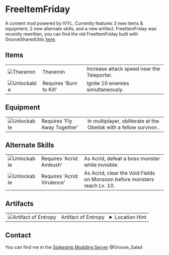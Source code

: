 # FreeItemFriday
A content mod powered by IVYL. Currently features 3 new items & equipment, 2 new alternate skills, and a new artifact. FreeItemFriday was recently rewritten, you can find the old FreeItemFriday built with GrooveSharedUtils [here](https://github.com/Priscillalala/FreeItemFriday).

## Items
<table>
    <tr>
        <td><img src="https://cdn.discordapp.com/attachments/965315944966668288/1074091805026570302/texThereminIcon.png" alt="Theremin"></td>
        <td>Theremin</td>
        <td>Increase attack speed near the Teleporter.</td>
    </tr>
    <tr>
        <td><img src="https://cdn.discordapp.com/attachments/965315944966668288/1074093938585124864/texUnlockIcon.png" alt="Unlockable"></td>
        <td>Requires 'Burn to Kill'</td>
        <td>Ignite 10 enemies simultaneously.</td>
    </tr>
</table>

## Equipment
<table>
    <tr>
        <td><img src="https://cdn.discordapp.com/attachments/965315944966668288/1074093938585124864/texUnlockIcon.png" alt="Unlockable"></td>
        <td>Requires 'Fly Away Together'</td>
        <td>In multiplayer, obliterate at the Obelisk with a fellow survivor..</td>
    </tr>
</table>

## Alternate Skills
<table>
    <tr>
        <td><img src="https://cdn.discordapp.com/attachments/965315944966668288/1074093938585124864/texUnlockIcon.png" alt="Unlockable"></td>
        <td>Requires 'Acrid: Ambush'</td>
        <td>As Acrid, defeat a boss monster while invisible.</td>
    </tr>
    <tr>
        <td><img src="https://cdn.discordapp.com/attachments/965315944966668288/1074093938585124864/texUnlockIcon.png" alt="Unlockable"></td>
        <td>Requires 'Acrid: Virulence'</td>
        <td>As Acrid, clear the Void Fields on Monsoon before monsters reach Lv. 10.</td>
    </tr>
</table>

## Artifacts
<table>
    <tr>
        <td><img src="https://cdn.discordapp.com/attachments/965315944966668288/1075808725354426399/entropy.png" alt="Artifact of Entropy"></td>
        <td>Artifact of Entropy</td>
        <td><details>
            <summary>Location Hint</summary>
            Where trees reach the sky
            <details>
            <summary>...</summary>
            near the top of a frozen waterfall
            <details>
            <summary>...</summary>
            the ice holds a secret
            </details>
            </details>
            </details></td>
    </tr>
</table>

## Contact
You can find me in the [Spikestrip Modding Server](https://discord.gg/me7P53smzk) @Groove_Salad
